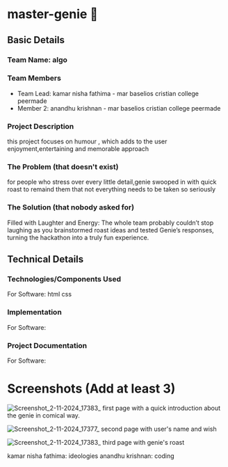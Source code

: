 # master-genie 🎯


## Basic Details
### Team Name: algo


### Team Members
- Team Lead: kamar nisha fathima - mar baselios cristian college peermade
- Member 2: anandhu krishnan - mar baselios cristian college peermade
  

### Project Description
this project focuses on humour , which adds to the user enjoyment,entertaining and memorable approach

### The Problem (that doesn't exist)
for people who stress over every little detail,genie swooped in with quick roast to remaind them that not everything needs to be taken so seriously
### The Solution (that nobody asked for)
Filled with Laughter and Energy: The whole team probably couldn’t stop laughing as you brainstormed roast ideas and tested Genie’s responses, turning the hackathon into a truly fun experience.


## Technical Details
### Technologies/Components Used
For Software:
html
css


### Implementation
For Software:


### Project Documentation
For Software:

# Screenshots (Add at least 3)
![Screenshot_2-11-2024_17383_](https://github.com/user-attachments/assets/223118b3-2255-4508-9c8a-a73ad30bc923)
first page with a quick introduction about the genie in comical way.



![Screenshot_2-11-2024_17377_](https://github.com/user-attachments/assets/fb039608-4b35-4abc-90e4-fc662abc89ee)
second page with user's name and wish

![Screenshot_2-11-2024_17383_](https://github.com/user-attachments/assets/93925285-ae61-4a42-abd9-7b733464f53a)
third page with genie's roast

kamar nisha fathima: ideologies
anandhu krishnan: coding




